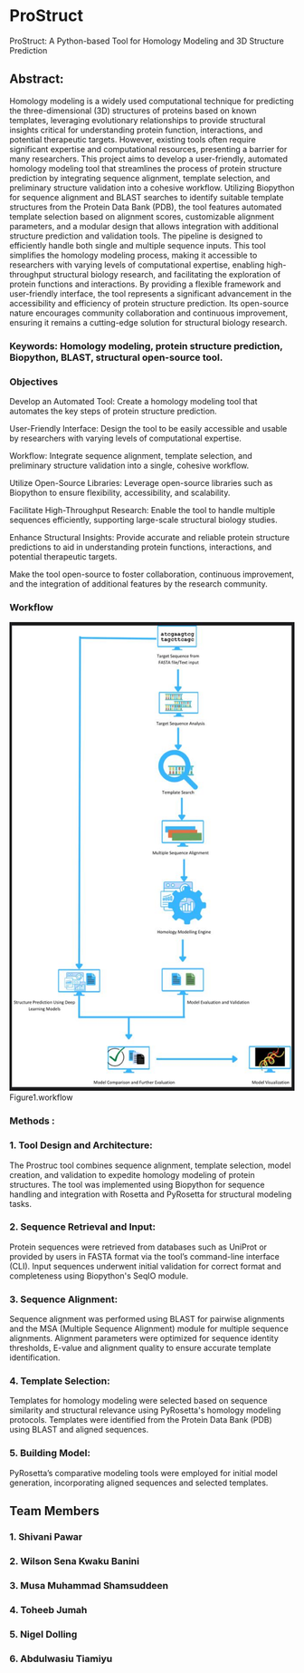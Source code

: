 # ProStruct
ProStruct: A Python-based Tool for Homology Modeling and 3D Structure Prediction
## Abstract:
Homology modeling is a widely used computational technique for predicting the three-dimensional (3D) structures of proteins based on known templates, leveraging evolutionary relationships to provide structural insights critical for understanding protein function, interactions, and potential therapeutic targets. However, existing tools often require significant expertise and computational resources, presenting a barrier for many researchers. This project aims to develop a user-friendly, automated homology modeling tool that streamlines the process of protein structure prediction by integrating sequence alignment, template selection, and preliminary structure validation into a cohesive workflow. Utilizing Biopython for sequence alignment and BLAST searches to identify suitable template structures from the Protein Data Bank (PDB), the tool features automated template selection based on alignment scores, customizable alignment parameters, and a modular design that allows integration with additional structure prediction and validation tools. The pipeline is designed to efficiently handle both single and multiple sequence inputs. This tool simplifies the homology modeling process, making it accessible to researchers with varying levels of computational expertise, enabling high-throughput structural biology research, and facilitating the exploration of protein functions and interactions. By providing a flexible framework and user-friendly interface, the tool represents a significant advancement in the accessibility and efficiency of protein structure prediction. Its open-source nature encourages community collaboration and continuous improvement, ensuring it remains a cutting-edge solution for structural biology research.
### Keywords: Homology modeling, protein structure prediction, Biopython, BLAST, structural open-source tool.

### Objectives
Develop an Automated Tool: Create a homology modeling tool that automates the key steps of protein structure prediction.

User-Friendly Interface: Design the tool to be easily accessible and usable by researchers with varying levels of computational expertise.

Workflow: Integrate sequence alignment, template selection, and preliminary structure validation into a single, cohesive workflow.

Utilize Open-Source Libraries: Leverage open-source libraries such as Biopython to ensure flexibility, accessibility, and scalability.

Facilitate High-Throughput Research: Enable the tool to handle multiple sequences efficiently, supporting large-scale structural biology studies.

Enhance Structural Insights: Provide accurate and reliable protein structure predictions to aid in understanding protein functions, interactions, and potential therapeutic targets.

Make the tool open-source to foster collaboration, continuous improvement, and the integration of additional features by the research community.

### Workflow
![image](https://github.com/omicscodeathon/prostruct/blob/main/workflow/WhatsApp%20Image%202024-07-29%20at%2001.31.46.jpeg)
Figure1.workflow



### Methods :

### 1. Tool Design and Architecture:
The Prostruc tool combines sequence alignment, template selection, model creation, and validation to expedite homology modeling of protein structures. The tool was implemented using Biopython for sequence handling and integration with Rosetta and PyRosetta for structural modeling tasks.

### 2. Sequence Retrieval and Input:
Protein sequences were retrieved from databases such as UniProt or provided by users in FASTA format via the tool’s command-line interface (CLI). Input sequences underwent initial validation for correct format and completeness using Biopython's SeqIO module.

### 3. Sequence Alignment:
Sequence alignment was performed using BLAST for pairwise alignments and the MSA (Multiple Sequence Alignment) module for multiple sequence alignments. Alignment parameters were optimized for sequence identity thresholds, E-value and alignment quality to ensure accurate template identification.

### 4. Template Selection:
Templates for homology modeling were selected based on sequence similarity and structural relevance using PyRosetta's homology modeling protocols. Templates were identified from the Protein Data Bank (PDB) using BLAST and aligned sequences.

### 5. Building Model:
PyRosetta’s comparative modeling tools were employed for initial model generation, incorporating aligned sequences and selected templates.


##  Team Members

### 1. Shivani Pawar
### 2. Wilson Sena Kwaku Banini
### 3. Musa Muhammad Shamsuddeen
### 4. Toheeb Jumah
### 5. Nigel Dolling
### 6. Abdulwasiu Tiamiyu
